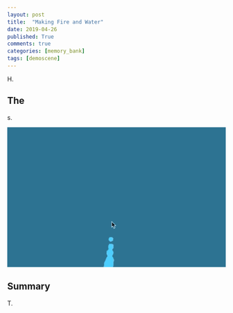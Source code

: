 ```yaml
---
layout: post
title:  "Making Fire and Water"
date: 2019-04-26
published: True
comments: true
categories: [memory_bank]
tags: [demoscene]
---
```


H.

## The 
s.

<img src="/assets/images/demoscene_water.gif" width="600" />


## Summary
T.
